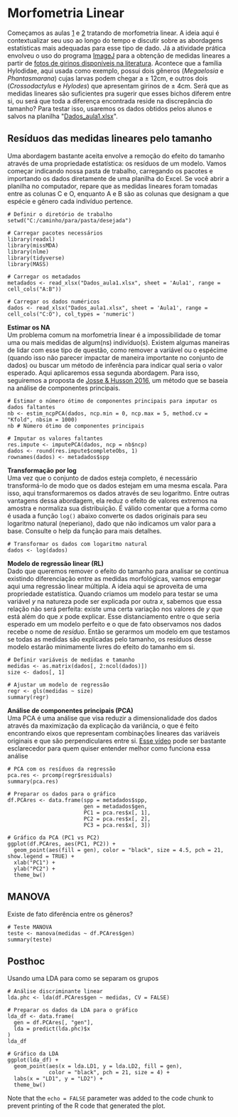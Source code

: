 # Morfometria Linear 
Começamos as aulas [1](Aula%201.pdf) e [2](Aula%202.pdf) tratando de morfometria linear. A ideia aqui é contextualizar seu uso ao longo do tempo e discutir sobre as abordagens estatísticas mais adequadas para esse tipo de dado. Já a atividade prática envolveu o uso do programa [ImageJ](https://imagej.net/software/fiji/downloads) para a obtenção de medidas lineares a partir de [fotos de girinos disponíveis na literatura](Fotos_Aula1.zip). Acontece que a família Hylodidae, aqui usada como exemplo, possui dois gêneros (_Megaelosia_ e _Phantasmarana_) cujas larvas podem chegar a ± 12cm, e outros dois (_Crossodactylus_ e _Hylodes_) que apresentam girinos de ± 4cm. Será que as medidas lineares são suficientes pra sugerir que esses bichos diferem entre si, ou será que toda a diferença encontrada reside na discrepância do tamanho?
Para testar isso, usaremos os dados obtidos pelos alunos e salvos na planilha "[Dados_aula1.xlsx](Dados_aula1.xlsx)". 

## Resíduos das medidas lineares pelo tamanho
Uma abordagem bastante aceita envolve a remoção do efeito do tamanho através de uma propriedade estatística: os resíduos de um modelo. Vamos começar indicando nossa pasta de trabalho, carregando os pacotes e importando os dados diretamente de uma planilha do Excel. Se você abrir a planilha no computador, repare que as medidas lineares foram tomadas entre as colunas C e O, enquanto A e B são as colunas que designam a que espécie e gênero cada indivíduo pertence. 

```{r data}
# Definir o diretório de trabalho
setwd("C:/caminho/para/pasta/desejada")

# Carregar pacotes necessários
library(readxl)
library(missMDA)
library(nlme)
library(tidyverse)
library(MASS)

# Carregar os metadados
metadados <- read_xlsx("Dados_aula1.xlsx", sheet = 'Aula1', range = cell_cols("A:B"))

# Carregar os dados numéricos
dados <- read_xlsx("Dados_aula1.xlsx", sheet = 'Aula1', range = cell_cols("C:O"), col_types = 'numeric')
```

**Estimar os NA**  
Um problema comum na morfometria linear é a impossibilidade de tomar uma ou mais medidas de algum(ns) indivíduo(s). Existem algumas maneiras de lidar com esse tipo de questão, como remover a variável ou o espécime (quando isso não parecer impactar de maneira importante no conjunto de dados) ou buscar um método de inferência para indicar qual seria o valor esperado. Aqui aplicaremos essa segunda abordagem. Para isso, seguiremos a proposta de [Josse & Husson 2016](https://doi.org/10.18637/jss.v070.i01), um método que se baseia na análise de componentes principais. 

```{r missMDA, echo=FALSE, eval=FALSE}
# Estimar o número ótimo de componentes principais para imputar os dados faltantes
nb <- estim_ncpPCA(dados, ncp.min = 0, ncp.max = 5, method.cv = "Kfold", nbsim = 1000)
nb # Número ótimo de componentes principais

# Imputar os valores faltantes
res.impute <- imputePCA(dados, ncp = nb$ncp)
dados <- round(res.impute$completeObs, 1)
rownames(dados) <- metadados$spp
```

**Transformação por log**  
Uma vez que o conjunto de dados esteja completo, é necessário transformá-lo de modo que os dados estejam em uma mesma escala. Para isso, aqui transformaremos os dados através de seu logaritmo. Entre outras vantagens dessa abordagem, ela reduz o efeito de valores extremos na amostra e normaliza sua distribuição. É válido comentar que a forma como é usada a função `log()` abaixo converte os dados originais para seu logaritmo natural (neperiano), dado que não indicamos um valor para a base. Consulte o help da função para mais detalhes.

```{r data_v2, echo=FALSE, eval=TRUE}
# Transformar os dados com logaritmo natural
dados <- log(dados)
```

**Modelo de regressão linear (RL)**  
Dado que queremos remover o efeito do tamanho para analisar se continua existindo diferenciação entre as medidas morfológicas, vamos empregar aqui uma regressão linear múltipla. A ideia aqui se aproveita de uma propriedade estatística. Quando criamos um modelo para testar se uma variável *y* na natureza pode ser explicada por outra *x*, sabemos que essa relação não será perfeita: existe uma certa variação nos valores de *y* que está além do que *x* pode explicar. Esse distanciamento entre o que seria esperado em um modelo perfeito e o que de fato observamos nos dados recebe o nome de *resíduo*. Então se gerarmos um modelo em que testamos se todas as medidas são explicadas pelo tamanho, os resíduos desse modelo estarão minimamente livres do efeito do tamanho em si.  

```{r dividir, echo=FALSE, eval=TRUE}
# Definir variáveis de medidas e tamanho
medidas <- as.matrix(dados[, 2:ncol(dados)])
size <- dados[, 1]

# Ajustar um modelo de regressão
regr <- gls(medidas ~ size)
summary(regr)
```

**Análise de componentes principais (PCA)**  
Uma PCA é uma análise que visa reduzir a dimensionalidade dos dados através da maximização da explicação da variância, o que é feito encontrando eixos que representam combinações lineares das variáveis originais e que são perpendiculares entre si. [Esse vídeo](https://youtu.be/FgakZw6K1QQ) pode ser bastante esclarecedor para quem quiser entender melhor como funciona essa análise

```{r pca, echo=FALSE}
# PCA com os resíduos da regressão
pca.res <- prcomp(regr$residuals)
summary(pca.res)

# Preparar os dados para o gráfico
df.PCAres <- data.frame(spp = metadados$spp, 
                        gen = metadados$gen, 
                        PC1 = pca.res$x[, 1], 
                        PC2 = pca.res$x[, 2], 
                        PC3 = pca.res$x[, 3])

# Gráfico da PCA (PC1 vs PC2)
ggplot(df.PCAres, aes(PC1, PC2)) +
  geom_point(aes(fill = gen), color = "black", size = 4.5, pch = 21, show.legend = TRUE) +
  xlab("PC1") +
  ylab("PC2") +
  theme_bw()
```

## MANOVA

Existe de fato diferência entre os gêneros?

```{r teste, echo=FALSE}
# Teste MANOVA
teste <- manova(medidas ~ df.PCAres$gen)
summary(teste)
```


## Posthoc

Usando uma LDA para como se separam os grupos

```{r posthoc, echo=FALSE}
# Análise discriminante linear
lda.phc <- lda(df.PCAres$gen ~ medidas, CV = FALSE)

# Preparar os dados da LDA para o gráfico
lda_df <- data.frame(
  gen = df.PCAres[, "gen"],
  lda = predict(lda.phc)$x
)
lda_df

# Gráfico da LDA
ggplot(lda_df) +
  geom_point(aes(x = lda.LD1, y = lda.LD2, fill = gen), 
             color = "black", pch = 21, size = 4) +
  labs(x = "LD1", y = "LD2") +
  theme_bw()
```

Note that the `echo = FALSE` parameter was added to the code chunk to prevent printing of the R code that generated the plot.
